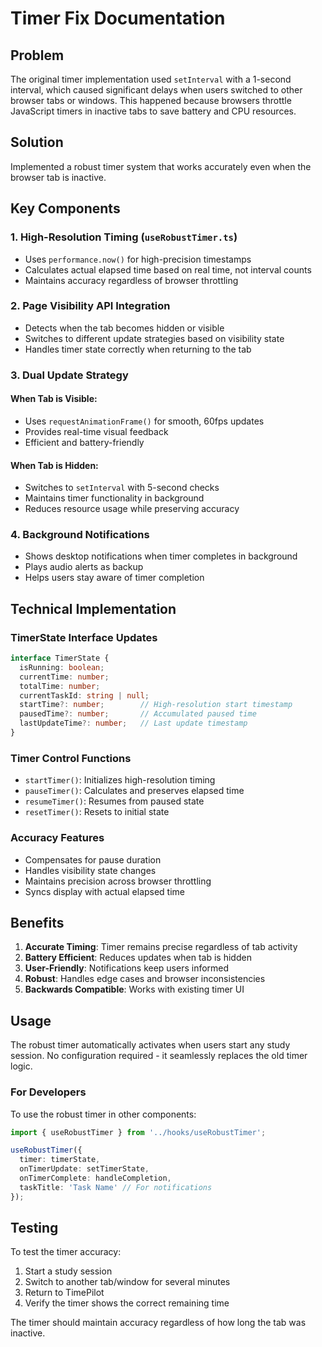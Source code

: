 # Timer Fix Documentation

## Problem
The original timer implementation used `setInterval` with a 1-second interval, which caused significant delays when users switched to other browser tabs or windows. This happened because browsers throttle JavaScript timers in inactive tabs to save battery and CPU resources.

## Solution
Implemented a robust timer system that works accurately even when the browser tab is inactive.

## Key Components

### 1. High-Resolution Timing (`useRobustTimer.ts`)
- Uses `performance.now()` for high-precision timestamps
- Calculates actual elapsed time based on real time, not interval counts
- Maintains accuracy regardless of browser throttling

### 2. Page Visibility API Integration
- Detects when the tab becomes hidden or visible
- Switches to different update strategies based on visibility state
- Handles timer state correctly when returning to the tab

### 3. Dual Update Strategy

#### When Tab is Visible:
- Uses `requestAnimationFrame()` for smooth, 60fps updates
- Provides real-time visual feedback
- Efficient and battery-friendly

#### When Tab is Hidden:
- Switches to `setInterval` with 5-second checks
- Maintains timer functionality in background
- Reduces resource usage while preserving accuracy

### 4. Background Notifications
- Shows desktop notifications when timer completes in background
- Plays audio alerts as backup
- Helps users stay aware of timer completion

## Technical Implementation

### TimerState Interface Updates
```typescript
interface TimerState {
  isRunning: boolean;
  currentTime: number;
  totalTime: number;
  currentTaskId: string | null;
  startTime?: number;        // High-resolution start timestamp
  pausedTime?: number;       // Accumulated paused time
  lastUpdateTime?: number;   // Last update timestamp
}
```

### Timer Control Functions
- `startTimer()`: Initializes high-resolution timing
- `pauseTimer()`: Calculates and preserves elapsed time
- `resumeTimer()`: Resumes from paused state
- `resetTimer()`: Resets to initial state

### Accuracy Features
- Compensates for pause duration
- Handles visibility state changes
- Maintains precision across browser throttling
- Syncs display with actual elapsed time

## Benefits

1. **Accurate Timing**: Timer remains precise regardless of tab activity
2. **Battery Efficient**: Reduces updates when tab is hidden
3. **User-Friendly**: Notifications keep users informed
4. **Robust**: Handles edge cases and browser inconsistencies
5. **Backwards Compatible**: Works with existing timer UI

## Usage

The robust timer automatically activates when users start any study session. No configuration required - it seamlessly replaces the old timer logic.

### For Developers

To use the robust timer in other components:

```typescript
import { useRobustTimer } from '../hooks/useRobustTimer';

useRobustTimer({
  timer: timerState,
  onTimerUpdate: setTimerState,
  onTimerComplete: handleCompletion,
  taskTitle: 'Task Name' // For notifications
});
```

## Testing

To test the timer accuracy:
1. Start a study session
2. Switch to another tab/window for several minutes
3. Return to TimePilot
4. Verify the timer shows the correct remaining time

The timer should maintain accuracy regardless of how long the tab was inactive.
